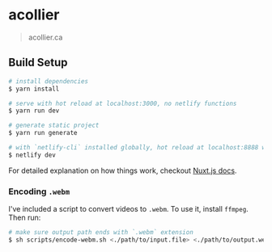 # acollier

> acollier.ca

## Build Setup

```bash
# install dependencies
$ yarn install

# serve with hot reload at localhost:3000, no netlify functions
$ yarn run dev

# generate static project
$ yarn run generate

# with `netlify-cli` installed globally, hot reload at localhost:8888 with netlify functions
$ netlify dev
```

For detailed explanation on how things work, checkout [Nuxt.js docs](https://nuxtjs.org).

### Encoding `.webm`

I've included a script to convert videos to `.webm`. To use it, install `ffmpeg`. Then run:

```bash
# make sure output path ends with `.webm` extension
$ sh scripts/encode-webm.sh <./path/to/input.file> <./path/to/output.webm>
```
